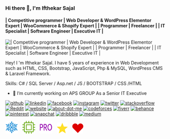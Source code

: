 ### Hi there 👋, I'm Ifthekar Sajal
#### | Competitive programmer | Web Developer & WordPress Elementor Expert | WooCommerce & Shopify Expert | | Programmer | Freelancer | | IT Specialist | Software Engineer | Executive IT |
![| Competitive programmer | Web Developer & WordPress Elementor Expert | WooCommerce & Shopify Expert | | Programmer | Freelancer | | IT Specialist | Software Engineer | Executive IT |](https://media-exp1.licdn.com/dms/image/C5616AQEU0yuRXp40oQ/profile-displaybackgroundimage-shrink_200_800/0/1634386406055?e=1657152000&v=beta&t=nckOjX8aTUPf_VrVWFdvGdRYXIM-aGFmAiSDVq9nW0M)

Hey! I 'm Ifthekar Sajal. I have 5 years of experience in Web Development such as HTML, CSS, Bootstrap, JavaScript, Php & MySQL, WordPress CMS & Laravel Framework. 

Skills: C# / SQL Server / Asp.net / JS / BOOTSTRAP / CSS /HTML 

- 🔭 I’m currently working on APS GROUP As a Senior IT Executive 


[<img src='https://cdn.jsdelivr.net/npm/simple-icons@3.0.1/icons/github.svg' alt='github' height='40'>](https://github.com/https://github.com/ifthekarsajal)  [<img src='https://cdn.jsdelivr.net/npm/simple-icons@3.0.1/icons/linkedin.svg' alt='linkedin' height='40'>](https://www.linkedin.com/in/https://www.linkedin.com/in/ifthekarsajal//)  [<img src='https://cdn.jsdelivr.net/npm/simple-icons@3.0.1/icons/facebook.svg' alt='facebook' height='40'>](https://www.facebook.com/https://www.facebook.com/ifthekarsajal/)  [<img src='https://cdn.jsdelivr.net/npm/simple-icons@3.0.1/icons/instagram.svg' alt='instagram' height='40'>](https://www.instagram.com/https://www.instagram.com/ifthekarsajal//)  [<img src='https://cdn.jsdelivr.net/npm/simple-icons@3.0.1/icons/twitter.svg' alt='twitter' height='40'>](https://twitter.com/https://twitter.com/ifthekarsajal)  [<img src='https://cdn.jsdelivr.net/npm/simple-icons@3.0.1/icons/stackoverflow.svg' alt='stackoverflow' height='40'>](https://stackoverflow.com/users/https://stackoverflow.com/users/12133867/ifthekar-sajal)  [<img src='https://cdn.jsdelivr.net/npm/simple-icons@3.0.1/icons/reddit.svg' alt='Reddit' height='40'>](https://www.reddit.com/user/ifthekarsajal)  [<img src='https://cdn.jsdelivr.net/npm/simple-icons@3.0.1/icons/icloud.svg' alt='website' height='40'>](ifthekarsajal.com)  [<img src='https://cdn.jsdelivr.net/npm/simple-icons@3.0.1/icons/about-dot-me.svg' alt='about-dot-me' height='40'>](ifthekarsajal)  [<img src='https://cdn.jsdelivr.net/npm/simple-icons@3.0.1/icons/codeforces.svg' alt='codeforces' height='40'>](https://codeforces.com/profile/ifthekar-sajal)  [<img src='https://cdn.jsdelivr.net/npm/simple-icons@3.0.1/icons/fiverr.svg' alt='fiverr' height='40'>](https://www.fiverr.com/ifthekarsajal_)  [<img src='https://cdn.jsdelivr.net/npm/simple-icons@3.0.1/icons/behance.svg' alt='behance' height='40'>](https://www.behance.net/ifthekarsajal)  [<img src='https://cdn.jsdelivr.net/npm/simple-icons@3.0.1/icons/pinterest.svg' alt='pinterest' height='40'>](https://www.pinterest.com/Ifthekar_Sajal/)  [<img src='https://cdn.jsdelivr.net/npm/simple-icons@3.0.1/icons/snapchat.svg' alt='snapchat' height='40'>](https://www.snapchat.com/add/ifthekarsajal)  [<img src='https://cdn.jsdelivr.net/npm/simple-icons@3.0.1/icons/dribbble.svg' alt='dribbble' height='40'>](https://dribbble.com/ifthekarsajal)  [<img src='https://cdn.jsdelivr.net/npm/simple-icons@3.0.1/icons/medium.svg' alt='medium' height='40'>](https://medium.com/@ifthekarsajal24)  

<a href='https://archiveprogram.github.com/'><img src='https://raw.githubusercontent.com/acervenky/animated-github-badges/master/assets/acbadge.gif' width='40' height='40'></a> <a href='https://docs.github.com/en/developers'><img src='https://raw.githubusercontent.com/acervenky/animated-github-badges/master/assets/devbadge.gif' width='40' height='40'></a> <a href='https://github.com/pricing'><img src='https://raw.githubusercontent.com/acervenky/animated-github-badges/master/assets/pro.gif' width='40' height='40'></a> <a href='https://stars.github.com/'><img src='https://raw.githubusercontent.com/acervenky/animated-github-badges/master/assets/starbadge.gif' width='35' height='35'></a> <a href='https://docs.github.com/en/github/supporting-the-open-source-community-with-github-sponsors'><img src='https://raw.githubusercontent.com/acervenky/animated-github-badges/master/assets/sponsorbadge.gif' width='35' height='35'></a> 

